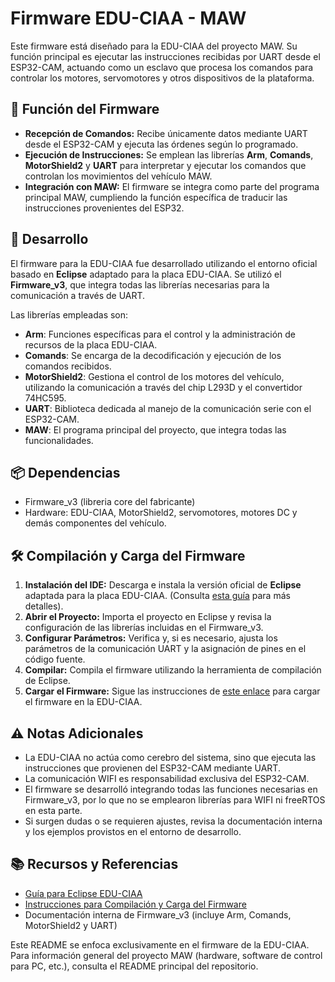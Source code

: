 <h1><b>Firmware EDU-CIAA - MAW</b></h1> <p>Este firmware está diseñado para la EDU-CIAA del proyecto MAW. Su función principal es ejecutar las instrucciones recibidas por UART desde el ESP32-CAM, actuando como un esclavo que procesa los comandos para controlar los motores, servomotores y otros dispositivos de la plataforma.</p>
<h2><b>🚀 Función del Firmware</b></h2> <ul> <li><b>Recepción de Comandos:</b> Recibe únicamente datos mediante UART desde el ESP32-CAM y ejecuta las órdenes según lo programado.</li> <li><b>Ejecución de Instrucciones:</b> Se emplean las librerías <b>Arm</b>, <b>Comands</b>, <b>MotorShield2</b> y <b>UART</b> para interpretar y ejecutar los comandos que controlan los movimientos del vehículo MAW.</li> <li><b>Integración con MAW:</b> El firmware se integra como parte del programa principal MAW, cumpliendo la función específica de traducir las instrucciones provenientes del ESP32.</li> </ul>
<h2><b>🔧 Desarrollo</b></h2> <p>El firmware para la EDU-CIAA fue desarrollado utilizando el entorno oficial basado en <b>Eclipse</b> adaptado para la placa EDU-CIAA. Se utilizó el <b>Firmware_v3</b>, que integra todas las librerías necesarias para la comunicación a través de UART.</p> <p>Las librerías empleadas son:</p> <ul> <li><b>Arm</b>: Funciones específicas para el control y la administración de recursos de la placa EDU-CIAA.</li> <li><b>Comands</b>: Se encarga de la decodificación y ejecución de los comandos recibidos.</li> <li><b>MotorShield2</b>: Gestiona el control de los motores del vehículo, utilizando la comunicación a través del chip L293D y el convertidor 74HC595.</li> <li><b>UART</b>: Biblioteca dedicada al manejo de la comunicación serie con el ESP32-CAM.</li> <li><b>MAW</b>: El programa principal del proyecto, que integra todas las funcionalidades.</li> </ul>
<h2><b>📦 Dependencias</b></h2> <ul> <li>Firmware_v3 (libreria core del fabricante)</li> <li>Hardware: EDU-CIAA, MotorShield2, servomotores, motores DC y demás componentes del vehículo.</li> </ul>
<h2><b>🛠 Compilación y Carga del Firmware</b></h2> <ol> <li> <b>Instalación del IDE:</b> Descarga e instala la versión oficial de <b>Eclipse</b> adaptada para la placa EDU-CIAA. (Consulta <a href="https://www.ejemplo.com/edu-ciaa/eclipse" target="_blank">esta guía</a> para más detalles). </li> <li> <b>Abrir el Proyecto:</b> Importa el proyecto en Eclipse y revisa la configuración de las librerías incluidas en el Firmware_v3. </li> <li> <b>Configurar Parámetros:</b> Verifica y, si es necesario, ajusta los parámetros de la comunicación UART y la asignación de pines en el código fuente. </li> <li> <b>Compilar:</b> Compila el firmware utilizando la herramienta de compilación de Eclipse. </li> <li> <b>Cargar el Firmware:</b> Sigue las instrucciones de <a href="https://www.ejemplo.com/edu-ciaa/firmware" target="_blank">este enlace</a> para cargar el firmware en la EDU-CIAA. </li> </ol>
<h2><b>⚠️ Notas Adicionales</b></h2> <ul> <li>La EDU-CIAA no actúa como cerebro del sistema, sino que ejecuta las instrucciones que provienen del ESP32-CAM mediante UART.</li> <li>La comunicación WIFI es responsabilidad exclusiva del ESP32-CAM.</li> <li>El firmware se desarrolló integrando todas las funciones necesarias en Firmware_v3, por lo que no se emplearon librerías para WIFI ni freeRTOS en esta parte.</li> <li>Si surgen dudas o se requieren ajustes, revisa la documentación interna y los ejemplos provistos en el entorno de desarrollo.</li> </ul>
<h2><b>📚 Recursos y Referencias</b></h2> <ul> <li><a href="https://github.com/epernia/firmware_v3/blob/master/documentation/firmware/eclipse/usage-es.md" target="_blank">Guía para Eclipse EDU-CIAA</a></li> <li><a href="https://github.com/epernia/firmware_v3/blob/master/documentation/firmware/eclipse/usage-es.md#2-compilar-proyecto-firmware_v3-en-eclipse" target="_blank">Instrucciones para Compilación y Carga del Firmware</a></li> <li>Documentación interna de Firmware_v3 (incluye Arm, Comands, MotorShield2 y UART)</li> </ul>
<p>Este README se enfoca exclusivamente en el firmware de la EDU-CIAA. Para información general del proyecto MAW (hardware, software de control para PC, etc.), consulta el README principal del repositorio.</p> 
